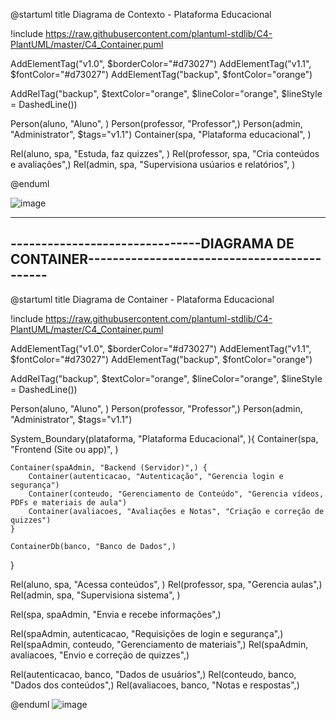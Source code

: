 @startuml
title Diagrama de Contexto - Plataforma Educacional 

!include https://raw.githubusercontent.com/plantuml-stdlib/C4-PlantUML/master/C4_Container.puml

AddElementTag("v1.0", $borderColor="#d73027")
AddElementTag("v1.1", $fontColor="#d73027")
AddElementTag("backup", $fontColor="orange")

AddRelTag("backup", $textColor="orange", $lineColor="orange", $lineStyle = DashedLine())

Person(aluno, "Aluno", )
Person(professor, "Professor",)
Person(admin, "Administrator", $tags="v1.1")
Container(spa, "Plataforma educacional", )

Rel(aluno, spa, "Estuda, faz quizzes", )
Rel(professor, spa, "Cria conteúdos e avaliações",)
Rel(admin, spa, "Supervisiona usúarios e relatórios", )


@enduml

![image](https://github.com/user-attachments/assets/3ef5564a-6964-47b6-a2df-0e02e76584ae)



------------------------------------------------------------------------------------------------
-------------------------------DIAGRAMA DE CONTAINER--------------------------------------------
------------------------------------------------------------------------------------------------
@startuml
title Diagrama de Container - Plataforma Educacional 

!include https://raw.githubusercontent.com/plantuml-stdlib/C4-PlantUML/master/C4_Container.puml

AddElementTag("v1.0", $borderColor="#d73027")
AddElementTag("v1.1", $fontColor="#d73027")
AddElementTag("backup", $fontColor="orange")

AddRelTag("backup", $textColor="orange", $lineColor="orange", $lineStyle = DashedLine())

Person(aluno, "Aluno", )
Person(professor, "Professor",)
Person(admin, "Administrator", $tags="v1.1")

System_Boundary(plataforma, "Plataforma Educacional", ){
    Container(spa, "Frontend (Site ou app)", )
    
    Container(spaAdmin, "Backend (Servidor)",) {
        Container(autenticacao, "Autenticação", "Gerencia login e segurança")
        Container(conteudo, "Gerenciamento de Conteúdo", "Gerencia vídeos, PDFs e materiais de aula")
        Container(avaliacoes, "Avaliações e Notas", "Criação e correção de quizzes")
    }

    ContainerDb(banco, "Banco de Dados",)
}

Rel(aluno, spa, "Acessa conteúdos", )
Rel(professor, spa, "Gerencia aulas",)
Rel(admin, spa, "Supervisiona sistema", )

Rel(spa, spaAdmin, "Envia e recebe informações",)

Rel(spaAdmin, autenticacao, "Requisições de login e segurança",)
Rel(spaAdmin, conteudo, "Gerenciamento de materiais",)
Rel(spaAdmin, avaliacoes, "Envio e correção de quizzes",)

Rel(autenticacao, banco, "Dados de usuários",)
Rel(conteudo, banco, "Dados dos conteúdos",)
Rel(avaliacoes, banco, "Notas e respostas",)

@enduml
![image](https://github.com/user-attachments/assets/9468b7b9-6661-4c92-aea6-4c6a17c5d048)

